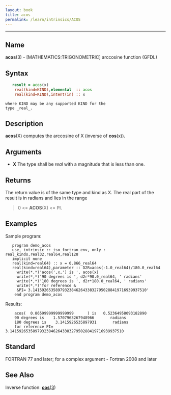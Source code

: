 ```yaml
---
layout: book
title: acos
permalink: /learn/intrinsics/ACOS
---
```

-------------------------------------------------------------------------------
## __Name__

__acos__(3) - \[MATHEMATICS:TRIGONOMETRIC\] arccosine function
(GFDL)

## __Syntax__


```fortran
   result = acos(x)
    real(kind=KIND),elemental  :: acos
    real(kind=KIND),intent(in) :: x
```
    where KIND may be any supported KIND for the
    type _real_.

## __Description__

__acos__(X) computes the arccosine of X (inverse of __cos__(x)).

## __Arguments__

  - __X__
    The type shall be _real_ with a magnitude that is less than one.

## __Returns__

The return value is of the same type and kind as X. The real part of the
result is in radians and lies in the range

> 0 \<= __ACOS__(X) \<= PI.

## __Examples__

Sample program:

```
   program demo_acos
   use, intrinsic :: iso_fortran_env, only : real_kinds,real32,real64,real128
   implicit none
   real(kind=real64) :: x = 0.866_real64
   real(kind=real64),parameter :: D2R=acos(-1.0_real64)/180.0_real64
     write(*,*)'acos(',x,') is ', acos(x)
     write(*,*)'90 degrees is ', d2r*90.0_real64, ' radians'
     write(*,*)'180 degrees is ', d2r*180.0_real64, ' radians'
     write(*,*)'for reference &
     &PI= 3.14159265358979323846264338327950288419716939937510'
    end program demo_acos
```

Results:

```
    acos(  0.86599999999999999      ) is   0.52364958093182890
    90 degrees is    1.5707963267948966       radians
    180 degrees is    3.1415926535897931       radians
    for reference PI= 3.14159265358979323846264338327950288419716939937510
```

## __Standard__

FORTRAN 77 and later; for a complex argument - Fortran 2008 and later

## __See Also__

Inverse function: [__cos__(3](COS))
